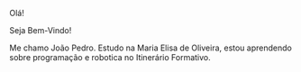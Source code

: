 Olá!

Seja Bem-Vindo!


Me chamo João Pedro. Estudo na Maria Elisa de Oliveira, estou aprendendo sobre programação e robotica no Itinerário Formativo.


